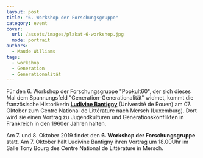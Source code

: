 ```yaml
---
layout: post
title: "6. Workshop der Forschungsgruppe"
category: event
cover:
  url: /assets/images/plakat-6-workshop.jpg
  mode: portrait
authors:
  - Maude Williams
tags:
  - workshop
  - Generation
  - Generationalität
---
```


Für den 6. Workshop der Forschungsgruppe "Popkult60", der sich dieses Mal dem Spannungsfeld "Generation–Generationalität" widmet, kommt die französische Historikerin [**Ludivine Bantigny**](http://grhis.univ-rouen.fr/grhis/?page_id=362) (Université de Rouen) am 07. Oktober zum Centre National de Littérature nach Mersch (Luxemburg). Dort wird sie einen Vortrag zu Jugendkulturen und Generationskonflikten in Frankreich in den 1960er Jahren halten.

<!-- more -->

Am 7. und 8. Oktober 2019 findet den **6. Workshop der Forschungsgruppe** statt. Am 7. Oktober hält Ludivine Bantigny ihren Vortrag um 18.00Uhr im Salle Tony Bourg des Centre National de Littérature in Mersch.
